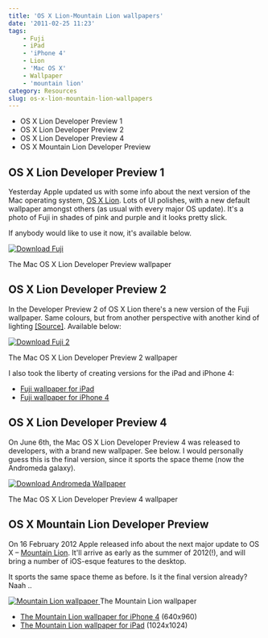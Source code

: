 ```yaml
---
title: 'OS X Lion-Mountain Lion wallpapers'
date: '2011-02-25 11:23'
tags:
    - Fuji
    - iPad
    - 'iPhone 4'
    - Lion
    - 'Mac OS X'
    - Wallpaper
    - 'mountain lion'
category: Resources
slug: os-x-lion-mountain-lion-wallpapers
---
```



- OS X Lion Developer Preview 1
- OS X Lion Developer Preview 2
- OS X Lion Developer Preview 4
- OS X Mountain Lion Developer Preview

## OS X Lion Developer Preview 1
Yesterday Apple updated us with some info about the next version of the Mac operating system, [OS X Lion](http://www.apple.com/macosx/lion/). Lots of UI polishes, with a new default wallpaper amongst others (as usual with every major OS update). It's a photo of Fuji in shades of pink and purple and it looks pretty slick.  If anybody would like to use it now, it's available below.  [ ![](http://johanbrook.com/core/wp-content/uploads/2011/02/Fuji.jpg "Download Fuji") ](http://johanbrook.com/core/wp-content/uploads/2011/02/Fuji.jpg)  The Mac OS X Lion Developer Preview wallpaper
## OS X Lion Developer Preview 2
In the Developer Preview 2 of OS X Lion there's a new version of the Fuji wallpaper. Same colours, but from another perspective with another kind of lighting [[Source]](http://osxdaily.com/2011/04/02/new-mt-fuji-wallpaper-in-mac-os-x-lion-developer-preview-2/). Available below:  [ ![](http://johanbrook.com/core/wp-content/uploads/2011/02/Fuji-2.jpg "Download Fuji 2") ](http://johanbrook.com/core/wp-content/uploads/2011/02/Fuji-2.jpg)  The Mac OS X Lion Developer Preview 2 wallpaper  I also took the liberty of creating versions for the iPad and iPhone 4:
- [Fuji wallpaper for iPad](http://johanbrook.com/core/wp-content/uploads/2011/02/Fuji-iPad.jpg)
- [Fuji wallpaper for iPhone 4](http://johanbrook.com/core/wp-content/uploads/2011/02/Fuji-iPhone4.jpg)

## OS X Lion Developer Preview 4
On June 6th, the Mac OS X Lion Developer Preview 4 was released to developers, with a brand new wallpaper. See below. I would personally guess this is the final version, since it sports the space theme (now the Andromeda galaxy).  [ ![](http://johanbrook.com/core/wp-content/uploads/2011/02/Andromeda-Wallpaper.jpg "Download Andromeda Wallpaper") ](http://johanbrook.com/core/wp-content/uploads/2011/02/Andromeda-Wallpaper.jpg)  The Mac OS X Lion Developer Preview 4 wallpaper
## OS X Mountain Lion Developer Preview
On 16 February 2012 Apple released info about the next major update to OS X – [Mountain Lion](http://www.apple.com/macosx/mountain-lion/). It'll arrive as early as the summer of 2012(!), and will bring a number of iOS-esque features to the desktop.   It sports the same space theme as before. Is it the final version already? Naah ..   [ ![Mountain Lion wallpaper](http://f.cl.ly/items/2d1i142X0S191l2s3r3r/Mountain%20Lion.jpg) ](http://f.cl.ly/items/2d1i142X0S191l2s3r3r/Mountain%20Lion.jpg)The Mountain Lion wallpaper
- [The Mountain Lion wallpaper for iPhone 4](http://f.cl.ly/items/0C2U1K473J1Y2F2S2R1Y/Mountain%20Lion%20iPhone4.jpg) (640x960)
- [The Mountain Lion wallpaper for iPad](http://f.cl.ly/items/1I3L2c120a061N0q1A0q/Mountain%20Lion%20iPad.jpg) (1024x1024)
